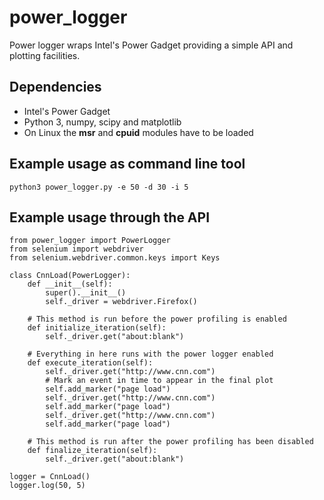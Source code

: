 # power_logger

Power logger wraps Intel's Power Gadget providing a simple API and plotting facilities.

## Dependencies

* Intel's Power Gadget
* Python 3, numpy, scipy and matplotlib
* On Linux the **msr** and **cpuid** modules have to be loaded

## Example usage as command line tool

```
python3 power_logger.py -e 50 -d 30 -i 5
```
## Example usage through the API
```
from power_logger import PowerLogger
from selenium import webdriver
from selenium.webdriver.common.keys import Keys

class CnnLoad(PowerLogger):
    def __init__(self):
        super().__init__()
        self._driver = webdriver.Firefox()

    # This method is run before the power profiling is enabled
    def initialize_iteration(self):
        self._driver.get("about:blank")

    # Everything in here runs with the power logger enabled
    def execute_iteration(self):
        self._driver.get("http://www.cnn.com")
        # Mark an event in time to appear in the final plot
        self.add_marker("page load")
        self._driver.get("http://www.cnn.com")
        self.add_marker("page load")
        self._driver.get("http://www.cnn.com")
        self.add_marker("page load")

    # This method is run after the power profiling has been disabled
    def finalize_iteration(self):
        self._driver.get("about:blank")

logger = CnnLoad()
logger.log(50, 5)
```
